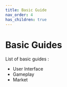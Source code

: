 ```yaml
---
title: Basic Guide
nav_order: 4
has_children: true
---
```


# Basic Guides

List of basic guides : 
- User Interface
- Gameplay
- Market